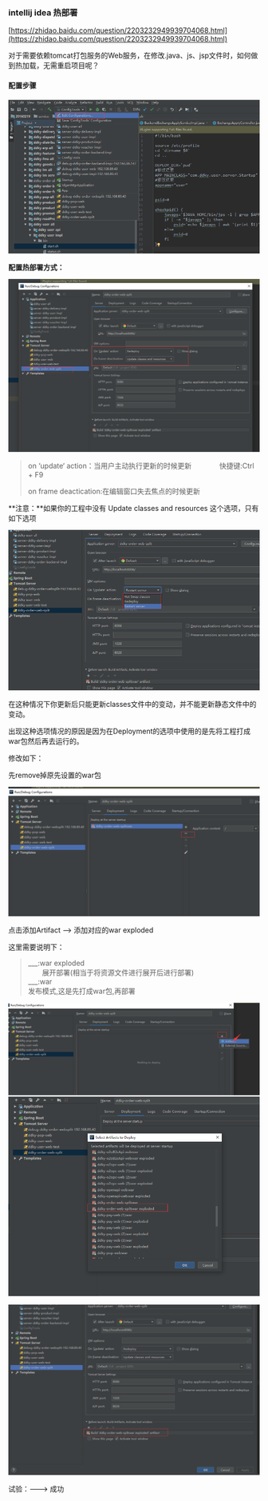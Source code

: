 ### intellij idea 热部署

[https://zhidao.baidu.com/question/2203232949939704068.html](https://zhidao.baidu.com/question/2203232949939704068.html)

对于需要依赖tomcat打包服务的Web服务，在修改.java、js、jsp文件时，如何做到热加载，无需重启项目呢？

#### 配置步骤

![](/assets/import11.png)

**配置热部署方式：**

![](/assets/import12.png)

> on ‘update‘ action：当用户主动执行更新的时候更新　　　　快捷键:Ctrl + F9
>
> on frame deactication:在编辑窗口失去焦点的时候更新

**注意：**如果你的工程中没有 Update classes and resources 这个选项，只有如下选项

![](/assets/import14.png)

在这种情况下你更新后只能更新classes文件中的变动，并不能更新静态文件中的变动。

出现这种选项情况的原因是因为在Deployment的选项中使用的是先将工程打成war包然后再去运行的。

修改如下：

先remove掉原先设置的war包

![](/assets/import17.png)

点击添加Artifact --&gt;  添加对应的war exploded

这里需要说明下：

> \_\_\_:war exploded  
> 　　展开部署\(相当于将资源文件进行展开后进行部署\)  
> \_\_\_:war  
>         发布模式,这是先打成war包,再部署

![](/assets/import18.png)![](/assets/import19.png)

![](/assets/import13.png)

试验：---&gt; 成功

